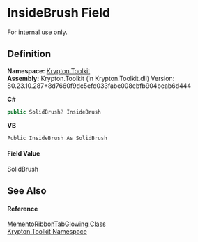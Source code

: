 # InsideBrush Field


For internal use only.



## Definition
**Namespace:** <a href="79d2eac2-21f4-54ff-7552-b20c33c30600.md">Krypton.Toolkit</a>  
**Assembly:** Krypton.Toolkit (in Krypton.Toolkit.dll) Version: 80.23.10.287+8d7660f9dc5efd033fabe008ebfb904beab6d444

**C#**
``` C#
public SolidBrush? InsideBrush
```
**VB**
``` VB
Public InsideBrush As SolidBrush
```



#### Field Value
SolidBrush

## See Also


#### Reference
<a href="01e6ab1d-2ac7-9687-0c68-d9a93370dd76.md">MementoRibbonTabGlowing Class</a>  
<a href="79d2eac2-21f4-54ff-7552-b20c33c30600.md">Krypton.Toolkit Namespace</a>  
